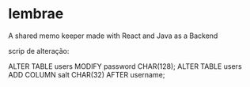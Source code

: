 # lembrae
A shared memo keeper made with React and Java as a Backend

scrip de alteração:

ALTER TABLE users MODIFY password CHAR(128);
ALTER TABLE users ADD COLUMN salt CHAR(32) AFTER username;
